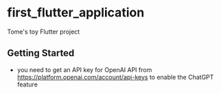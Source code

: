 # first_flutter_application

Tome's toy Flutter project

## Getting Started

- you need to get an API key for OpenAI API from https://platform.openai.com/account/api-keys to enable the ChatGPT feature
